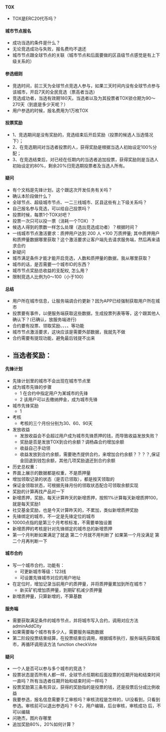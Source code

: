 #### TOX

- TOX是ERC20代币吗？

#### 城市节点报名

- 成功当选的条件是什么？
- 无论竞选成功与失败，报名费均不退还
- 城市节点跟全球节点的关联（城市节点和后面要做的区县级节点感觉是有上下级关系的）

#### 参选细则

- 竞选时间，前三天为全球节点竞选人参与，如果三天时间内没有全球节点参与该城市，开启7天的全民竞选（票高者当选）
- 竞选成功者，当选有效期180天。当选者以及为其投票者TOX锁仓期为90～270天（到底是多少天呢？）
- 用户参选的时候，报名费用为1万枚TOX

#### 投票奖励

- 1、竞选期间是没有奖励的，竞选结束后开启奖励（投票的候选人当选情况下）；
- 2、在竞选期间对当选者投票的人，获得奖励是根据当选人初始设定100%分配；
- 3、在竞选结束后，对已经在任期内的当选者追加投票，获得奖励则是当选人初始设定的80%，剩余20%归竞选期投票者及当选人所有。

#### 疑问

- 有个文档是先锋计划，这个跟这次开发任务有关吗？
- 确认本阶段做什么？
- 全球节点、超级城市节点、一二三线城市、区县这些有上下级关系吗？
- 自己报名参与竞选，可以给自己投票吗？
- 投票时候，每票1个TOX对吧？
- 投票一次只可以投一票（消耗一个TOX）？
- 候选人得到的票数一样怎么处理（选出竞选成功者）？根据时间？
- 一线城市节点激活要求：质押用户达到 200 人 +100 万质押量; 其中质押用户和质押量数据哪里获取？这个激活要求让客户端先去请求服务端，然后再来请求合约
- 新疑问
- 城市满足条件才能才能开启竞选，人数和质押量的数据，我从哪里获取？
- 城市的话，是否需要一个城市ID的东西？
- 城市节点奖励总收益的支配权, 怎么用？
- 限制竞选人比例为0～100（小于100）

#### 总结

- 用户所在城市信息，让服务端调合约更新？因为APP已经强制获取用户所在城市
- 投票要有事件，以便服务端获取这些数据，生成投票列表等等，这个跟其他人确认下？(已确认，放服务端进行)
- 合约要有投票、领取奖励、、、、等功能
- 城市节点激活要求，这块应该是需要外部数据，我就先不做
- 合约需要有提现功能，避免最后钱提不出来
- 当选者奖励：
  -  

#### 先锋计划

- 先锋计划里的城市不会出现在城市节点里
- 成为城市先锋的步骤
    - 1 在合约中指定用户为某城市的先锋
    - 2 该用户可以去缴纳押金，成为城市先锋
- 城市先锋奖励
    - 1
- 考核
    - 考核的三个月份分别为30、60、90天
- 发放收益
    - 发放收益会不会超过用户成为城市先锋质押的钱，而导致收益发放失败？
    - 奖励是否是发放TOX到合约余额？调杨森合约增加余额
    - 收益自己手动领
    - 收益发放到合约余额，需要艳杰提供合约，来增加合约余额？？？？,保证金回退到钱包余额，其他几项奖励退还到合约余额
- 历史总权重：
- 界面上展示的数据都是权重，不是质押量
- 增加领取记录的状态（是否已领取），都是按天领取的
- 保证金领取状态，可根据先锋月份的领取状态配合可领取余额实现
- 奖励的计算再找产品对一下
- 新增质押，奖励，每天计算昨天的新增质押，按照1%计算每天新增质押100，就是每天奖励1
- 社交基金奖励，也是今天计算昨天的，不累加，类似新增质押奖励
- 先锋绑定的城市，不一定是先锋定位的城市
- 10000点指的是第三个月考核标准，不需要单独设置
- 新增质押的考核是针对先锋绑定的城市总的新增质押
- 第一个月判断如果满足了就退 第二个月就不用判断了
  如果第一个月没满足 第二个月再判断一下

#### 城市合约

- 写一个城市合约，功能有：
    - 可更新城市等级：123线
    - 可设置先锋城市对应的用户地址
- 在定位时，增加记录当前用户的质押量，并将质押量累加到所在城市？
    - 新买矿机增加质押量，到期矿机减少质押量
- 新增质押量，只算新增的，不算基数

#### 服务端
- 需要获取满足条件的城市节点，并将城市写入合约，调用对应方法 adminAddCity
- 如果需要每个城市有多少人，需要服务端跑数据
- 第二阶段投票结束结算，在投票结束后调用，根据城市执行，服务端先获取城市，再循环调用该方法 function checkVote

#### 疑问

- 一个人是否可以参与多个城市的竞选？
- 投票状态是否所有人都一样，全球节点任期和后面投票的任期开始和结束时间一直吗？所有当选者任期开始和结束时间一样吗？
- 投票奖励第三条有异议，获得的奖励指的是投票的钱，还是投票后分成比例收益
- 我要参选，报名信息需要手工审核吗？审核流程是怎样的，UI没看到，只看到参选。审核前可以退出参选吗？ 6-2，用户编辑，后台审核，审核成功 后，不可以编辑
- 问艳杰，图片存哪里
- 追加奖励80%，20%如何计算？